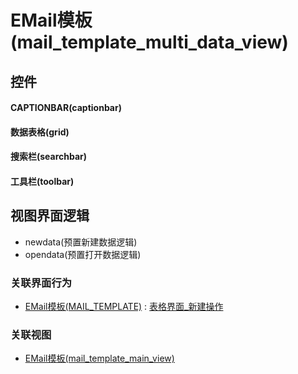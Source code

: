 # EMail模板(mail_template_multi_data_view)  <!-- {docsify-ignore-all} -->



## 控件
#### CAPTIONBAR(captionbar)
#### 数据表格(grid)
#### 搜索栏(searchbar)
#### 工具栏(toolbar)

## 视图界面逻辑
  * newdata(预置新建数据逻辑)
  * opendata(预置打开数据逻辑)


### 关联界面行为
  * [EMail模板(MAIL_TEMPLATE)](module/mail/mail_template) : [表格界面_新建操作](module/mail/mail_template#界面行为)

### 关联视图
  * [EMail模板(mail_template_main_view)](app/view/mail_template_main_view)

<script>
 const { createApp } = Vue
  createApp({
    data() {
      return {

      }
    }
  }).use(ElementPlus).mount('#app')
</script>